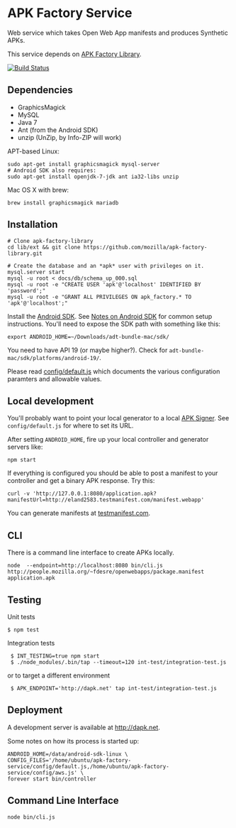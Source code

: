 APK Factory Service
===================

Web service which takes Open Web App manifests and produces Synthetic APKs.

This service depends on [APK Factory Library](https://github.com/mozilla/apk-factory-library).

[![Build Status](https://travis-ci.org/mozilla/apk-factory-service.png)](https://travis-ci.org/mozilla/apk-factory-service)

Dependencies
------------

* GraphicsMagick
* MySQL
* Java 7
* Ant (from the Android SDK)
* unzip (UnZip, by Info-ZIP will work)

APT-based Linux:

    sudo apt-get install graphicsmagick mysql-server
    # Android SDK also requires:
    sudo apt-get install openjdk-7-jdk ant ia32-libs unzip

Mac OS X with brew:

    brew install graphicsmagick mariadb

Installation
------------

    # Clone apk-factory-library
    cd lib/ext && git clone https://github.com/mozilla/apk-factory-library.git

    # Create the database and an *apk* user with privileges on it.
    mysql.server start
    mysql -u root < docs/db/schema_up_000.sql
    mysql -u root -e "CREATE USER 'apk'@'localhost' IDENTIFIED BY 'password';"
    mysql -u root -e "GRANT ALL PRIVILEGES ON apk_factory.* TO 'apk'@'localhost';"

Install the [Android SDK](http://developer.android.com/sdk/index.html).
See [Notes on Android SDK](https://wiki.mozilla.org/Mobile/Fennec/Android#Install_Android_SDK)
for common setup instructions.
You'll need to expose the SDK path with something like this:

    export ANDROID_HOME=~/Downloads/adt-bundle-mac/sdk/

You need to have API 19 (or maybe higher?). Check for
`adt-bundle-mac/sdk/platforms/android-19/`.

Please read [config/default.js](config/default.js) which documents the various
configuration paramters and allowable values.

Local development
-----------------

You'll probably want to point your local generator to a local
[APK Signer](https://github.com/mozilla/apk-signer).
See `config/default.js` for where to set its URL.

After setting `ANDROID_HOME`, fire up your local controller and generator
servers like:

    npm start

If everything is configured you should be able to post a manifest to your controller
and get a binary APK response. Try this:

    curl -v 'http://127.0.0.1:8080/application.apk?manifestUrl=http://eland2583.testmanifest.com/manifest.webapp'

You can generate manifests at [testmanifest.com](http://testmanifest.com/).

CLI
---

There is a command line interface to create APKs locally.

    node  --endpoint=http://localhost:8080 bin/cli.js http://people.mozilla.org/~fdesre/openwebapps/package.manifest application.apk

Testing
-------

Unit tests

    $ npm test

Integration tests

     $ INT_TESTING=true npm start
     $ ./node_modules/.bin/tap --timeout=120 int-test/integration-test.js

or to target a different environment

     $ APK_ENDPOINT='http://dapk.net' tap int-test/integration-test.js

Deployment
----------

A development server is available at http://dapk.net.

Some notes on how its process is started up:

    ANDROID_HOME=/data/android-sdk-linux \
    CONFIG_FILES='/home/ubuntu/apk-factory-service/config/default.js,/home/ubuntu/apk-factory-service/config/aws.js' \
    forever start bin/controller

Command Line Interface
----------------------

    node bin/cli.js

